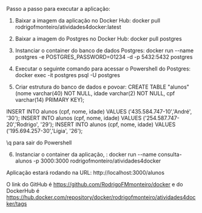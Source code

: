 Passo a passo para executar a aplicação:

1) Baixar a imagem da aplicação no Docker Hub:
docker pull rodrigofmonteiro/atividades4docker:latest

2) Baixar a imagem do Postgres no Docker Hub:
docker pull postgres

3) Instanciar o container do banco de dados Postgres:
docker run --name postgres -e POSTGRES_PASSWORD=01234 -d -p 5432:5432 postgres

4) Executar o seguinte comando para acessar o Powershell do Postgres: docker exec -it postgres psql -U postgres

5) Criar estrutura do banco de dados e povoar:
CREATE TABLE "alunos" (nome varchar(40) NOT NULL, 
			idade varchar(2) NOT NULL, 
   			cpf varchar(14) PRIMARY KEY);

INSERT INTO alunos (cpf, nome, idade) VALUES ('435.584.747-10','André', '30');
INSERT INTO alunos (cpf, nome, idade) VALUES ('254.587.747-20','Rodrigo', '29');
INSERT INTO alunos (cpf, nome, idade) VALUES ('195.694.257-30','Lígia', '26');

\q para sair do Powershell

6) Instanciar o container da aplicação, :
docker run --name consulta-alunos -p 3000:3000 rodrigofmonteiro/atividades4docker

Aplicação estará rodando na URL: http://localhost:3000/alunos

O link do GitHub é https://github.com/RodrigoFMmonteiro/docker e do DockerHub é https://hub.docker.com/repository/docker/rodrigofmonteiro/atividades4docker/tags
